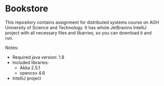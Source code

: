 # Bookstore
This repository contains assignment for distributed systems course on AGH University of Science and Technology. It has whole JetBranins IntelliJ project with all necessary files and libarries, so you can download it and run.

Notes:
* Required java version: 1.8
* Included libraries:
  * Akka 2.5.1
  * opencsv 4.6
* IntelliJ project
